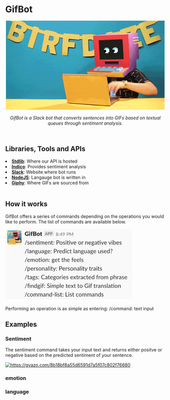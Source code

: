 # GifBot

<p align="center"><img src="giphy.gif" alt="Smiley face" width="500"></p>
<p align="center"><i>GifBot is a Slack bot that converts sentences into GIFs based on textual queues through sentiment analysis.</i></p>
<br>

## Libraries, Tools and APIs
   
<li><b><a href="https://stdlib.com/">Stdlib</a></b>: Where our API is hosted</li>
<li><b><a href="https://indico.io/">Indico</a></b>: Provides sentiment analysis</li>
<li><b><a href="https://slack.com/">Slack</a></b>: Website where bot runs</li>
<li><b><a href="https://nodejs.org/en/">NodeJS</a></b>: Langauge bot is written in</li>
<li><b><a href="https://giphy.com/">Giphy</a></b>: Where GIFs are sourced from</li>
<br>

## How it works

<p>GifBot offers a series of commands depending on the operations you would like to perform. The list of commands are available below.</p>
<img src="list.jpeg" alt="list.jpeg" width="400">

<p>Performing an operation is as simple as entering: /command: text input</p>

## Examples

### Sentiment
<p>The sentiment command takes your input text and returns either positve or negative based on the predicted sentiment of your sentence.</p>

<a href="https://gyazo.com/8b18bf8a55d6591d7a5f07c802f76680"><img src="https://i.gyazo.com/8b18bf8a55d6591d7a5f07c802f76680.gif" alt="https://gyazo.com/8b18bf8a55d6591d7a5f07c802f76680" width="400"/></a>

### emotion
### language
